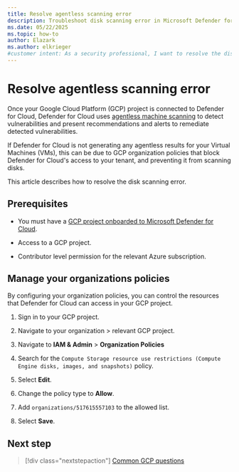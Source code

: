 ```yaml
---
title: Resolve agentless scanning error
description: Troubleshoot disk scanning error in Microsoft Defender for Cloud to ensure your resources are connected and protected.
ms.date: 05/22/2025
ms.topic: how-to
author: Elazark
ms.author: elkrieger
#customer intent: As a security professional, I want to resolve the disk scanning errors in Microsoft Defender for Cloud's GCP connector to ensure my resources are connected and protected.
---
```


# Resolve agentless scanning error

Once your Google Cloud Platform (GCP) project is connected to Defender for Cloud, Defender for Cloud uses [agentless machine scanning](concept-agentless-data-collection.md) to detect vulnerabilities and present recommendations and alerts to remediate detected vulnerabilities. 

If Defender for Cloud is not generating any agentless results for your Virtual Machines (VMs), this can be due to GCP organization policies that block Defender for Cloud's access to your tenant, and preventing it from scanning disks.

This article describes how to resolve the disk scanning error.

## Prerequisites

- You must have a [GCP project onboarded to Microsoft Defender for Cloud](quickstart-onboard-gcp.md).

- Access to a GCP project.

- Contributor level permission for the relevant Azure subscription.

## Manage your organizations policies

By configuring your organization policies, you can control the resources that Defender for Cloud can access in your GCP project.

1. Sign in to your GCP project.

1. Navigate to your organization > relevant GCP project.

1. Navigate to **IAM & Admin** > **Organization Policies**

1. Search for the `Compute Storage resource use restrictions (Compute Engine disks, images, and snapshots)` policy.

1. Select **Edit**.

1. Change the policy type to **Allow**.

1. Add `organizations/517615557103` to the allowed list.

1. Select **Save**.

## Next step

> [!div class="nextstepaction"]
> [Common GCP questions](faq-general.yml)

